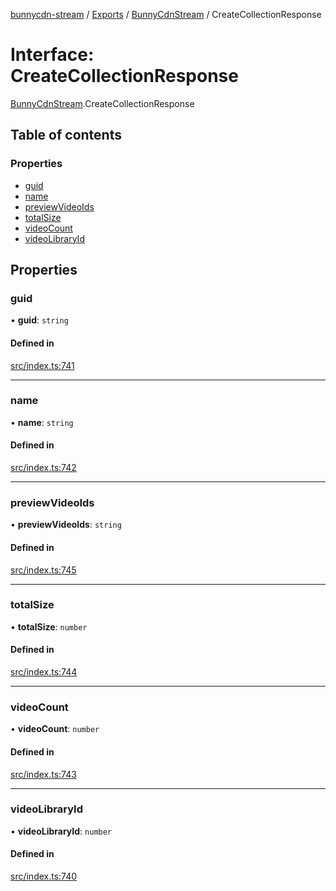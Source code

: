 [bunnycdn-stream](../README.md) / [Exports](../modules.md) / [BunnyCdnStream](../modules/BunnyCdnStream.md) / CreateCollectionResponse

# Interface: CreateCollectionResponse

[BunnyCdnStream](../modules/BunnyCdnStream.md).CreateCollectionResponse

## Table of contents

### Properties

- [guid](BunnyCdnStream.CreateCollectionResponse.md#guid)
- [name](BunnyCdnStream.CreateCollectionResponse.md#name)
- [previewVideoIds](BunnyCdnStream.CreateCollectionResponse.md#previewvideoids)
- [totalSize](BunnyCdnStream.CreateCollectionResponse.md#totalsize)
- [videoCount](BunnyCdnStream.CreateCollectionResponse.md#videocount)
- [videoLibraryId](BunnyCdnStream.CreateCollectionResponse.md#videolibraryid)

## Properties

### guid

• **guid**: `string`

#### Defined in

[src/index.ts:741](https://github.com/dan-online/bunnycdn-stream/blob/a0d1e0a/src/index.ts#L741)

___

### name

• **name**: `string`

#### Defined in

[src/index.ts:742](https://github.com/dan-online/bunnycdn-stream/blob/a0d1e0a/src/index.ts#L742)

___

### previewVideoIds

• **previewVideoIds**: `string`

#### Defined in

[src/index.ts:745](https://github.com/dan-online/bunnycdn-stream/blob/a0d1e0a/src/index.ts#L745)

___

### totalSize

• **totalSize**: `number`

#### Defined in

[src/index.ts:744](https://github.com/dan-online/bunnycdn-stream/blob/a0d1e0a/src/index.ts#L744)

___

### videoCount

• **videoCount**: `number`

#### Defined in

[src/index.ts:743](https://github.com/dan-online/bunnycdn-stream/blob/a0d1e0a/src/index.ts#L743)

___

### videoLibraryId

• **videoLibraryId**: `number`

#### Defined in

[src/index.ts:740](https://github.com/dan-online/bunnycdn-stream/blob/a0d1e0a/src/index.ts#L740)
